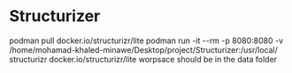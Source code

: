 # Structurizer
podman pull docker.io/structurizr/lite
podman run -it --rm -p 8080:8080 -v /home/mohamad-khaled-minawe/Desktop/project/Structurizer:/usr/local/
structurizr docker.io/structurizr/lite
worpsace should be in the data folder
